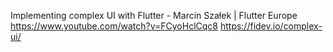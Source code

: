 

Implementing complex UI with Flutter - Marcin Szałek | Flutter Europe
https://www.youtube.com/watch?v=FCyoHclCqc8
https://fidev.io/complex-ui/

